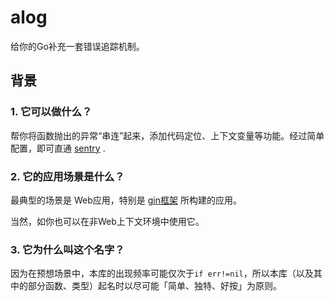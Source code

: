 # alog

给你的Go补充一套错误追踪机制。

## 背景

### 1. 它可以做什么？

帮你将函数抛出的异常“串连”起来，添加代码定位、上下文变量等功能。经过简单配置，即可直通 [sentry](https://sentry.io) .

### 2. 它的应用场景是什么？

最典型的场景是 Web应用，特别是 [gin框架](https://github.com/gin-gonic/gin) 所构建的应用。

当然，如你也可以在非Web上下文环境中使用它。

### 3. 它为什么叫这个名字？

因为在预想场景中，本库的出现频率可能仅次于`if err!=nil`，所以本库（以及其中的部分函数、类型）起名时以尽可能「简单、独特、好按」为原则。
